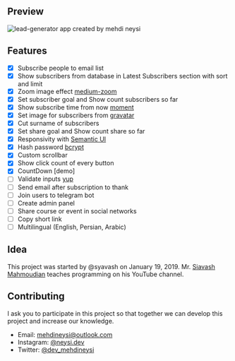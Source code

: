 ## Preview

![lead-generator app created by mehdi neysi](https://i.ibb.co/qxwr3vV/lead-generator.png)

## Features

-   [x] Subscribe people to email list
-   [x] Show subscribers from database in Latest Subscribers section with sort and limit
-   [x] Zoom image effect [medium-zoom](https://www.npmjs.com/package/medium-zoom)
-   [x] Set subscriber goal and Show count subscribers so far
-   [x] Show subscribe time from now [moment](https://www.npmjs.com/package/moment)
-   [x] Set image for subscribers from [gravatar](https://www.npmjs.com/package/gravatar)
-   [x] Cut surname of subscribers
-   [x] Set share goal and Show count share so far
-   [x] Responsivity with [Semantic UI](https://semantic-ui.com)
-   [x] Hash password [bcrypt](https://www.npmjs.com/package/bcrypt)
-   [x] Custom scrollbar
-   [x] Show click count of every button
-   [x] CountDown [demo]
-   [ ] Validate inputs [yup](https://www.npmjs.com/package/yup)
-   [ ] Send email after subscription to thank
-   [ ] Join users to telegram bot
-   [ ] Create admin panel
-   [ ] Share course or event in social networks
-   [ ] Copy short link
-   [ ] Multilingual (English, Persian, Arabic)

## Idea

This project was started by @syavash on January 19, 2019.
Mr. [Siavash Mahmoudian](https://www.youtube.com/c/Syavash) teaches programming on his YouTube channel.

## Contributing

I ask you to participate in this project so that together we can develop this project and increase our knowledge.

-   Email: [mehdineysi@outlook.com](mailto:mehdineysi@outlook.com)
-   Instagram: [@neysi.dev](https://instagram.com/neysi.dev)
-   Twitter: [@dev_mehdineysi](https://twitter.com/dev_mehdineysi)
